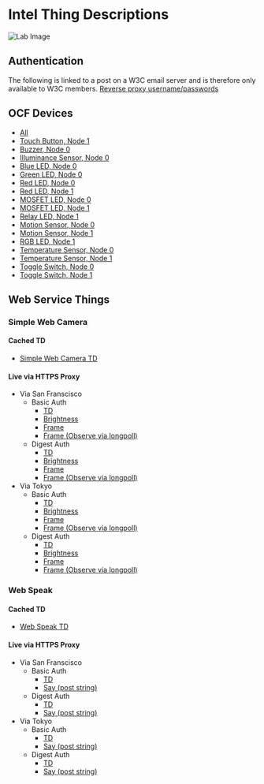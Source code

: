 # Intel Thing Descriptions

![Lab Image](images/lab.jpg)

## Authentication

The following is linked to a post on a W3C email server and is therefore only available to W3C members.
[Reverse proxy username/passwords](https://lists.w3.org/Archives/Member/member-wot-ig/2018May/0003.html)

## OCF Devices

- [All](OCF.json)
- [Touch Button, Node 1](OCF/button1touch.jsonld)
- [Buzzer, Node 0](OCF/buzzer0.jsonld)
- [Illuminance Sensor, Node 0](OCF/illuminance0.jsonld)
- [Blue LED, Node 0](OCF/led0blue.jsonld)
- [Green LED, Node 0](OCF/led0green.jsonld)
- [Red LED, Node 0](OCF/led0red.jsonld)
- [Red LED, Node 1](OCF/led1red.jsonld)
- [MOSFET LED, Node 0](OCF/led0mosfet.jsonld)
- [MOSFET LED, Node 1](OCF/led1mosfet.jsonld)
- [Relay LED, Node 1](OCF/led1relay.jsonld)
- [Motion Sensor, Node 0](OCF/motion0.jsonld)
- [Motion Sensor, Node 1](OCF/motion1.jsonld)
- [RGB LED, Node 1](OCF/rgbled1.jsonld)
- [Temperature Sensor, Node 0](OCF/temperature0.jsonld)
- [Temperature Sensor, Node 1](OCF/temperature1.jsonld)
- [Toggle Switch, Node 0](OCF/toggle0.jsonld)
- [Toggle Switch, Node 1](OCF/toggle1.jsonld)

## Web Service Things

### Simple Web Camera

#### Cached TD
- [Simple Web Camera TD](SimpleWebCamera.jsonld)

#### Live via HTTPS Proxy
- Via San Franscisco
    - Basic Auth
        - [TD](https://portal.mmccool.net:8098/api)
        - [Brightness](https://portal.mmccool.net:8098/api/brightness)
        - [Frame](https://portal.mmccool.net:8098/api/frame)
        - [Frame (Observe via longpoll)](https://portal.mmccool.net:8098/api/frame/observe)
    - Digest Auth
        - [TD](https://portal.mmccool.net:8099/api)
        - [Brightness](https://portal.mmccool.net:8099/api/brightness)
        - [Frame](https://portal.mmccool.net:8099/api/frame)
        - [Frame (Observe via longpoll)](https://portal.mmccool.net:8099/api/frame/observe)
- Via Tokyo
    - Basic Auth
        - [TD](https://tiktok.mmccool.org:8098/api)
        - [Brightness](https://tiktok.mmccool.org:8098/api/brightness)
        - [Frame](https://tiktok.mmccool.org:8098/api/frame)
        - [Frame (Observe via longpoll)](https://tiktok.mmccool.org:8098/api/frame/observe)
    - Digest Auth
        - [TD](https://tiktok.mmccool.org:8099/api)
        - [Brightness](https://tiktok.mmccool.org:8099/api/brightness)
        - [Frame](https://tiktok.mmccool.org:8099/api/frame)
        - [Frame (Observe via longpoll)](https://tiktok.mmccool.org:8099/api/frame/observe)

### Web Speak

#### Cached TD
- [Web Speak TD](WebSpeak.jsonld)

#### Live via HTTPS Proxy
- Via San Franscisco
    - Basic Auth
        - [TD](https://portal.mmccool.net:8096/api)
        - [Say (post string)](https://portal.mmccool.net:8096/api/say)
    - Digest Auth
        - [TD](https://portal.mmccool.net:8097/api)
        - [Say (post string)](https://portal.mmccool.net:8097/api/say)
- Via Tokyo
    - Basic Auth
        - [TD](https://tiktok.mmccool.org:8096/api)
        - [Say (post string)](https://tiktok.mmccool.org:8096/api/say)
    - Digest Auth
        - [TD](https://portal.mmccool.net:8097/api)
        - [Say (post string)](https://tiktok.mmccool.org:8097/api/say)
